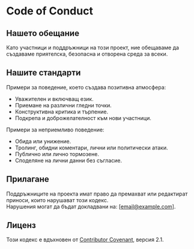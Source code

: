 # Code of Conduct

## Нашето обещание
Като участници и поддръжници на този проект, ние обещаваме да създаваме приятелска, безопасна и отворена среда за всеки.

## Нашите стандарти
Примери за поведение, което създава позитивна атмосфера:
- Уважителен и включващ език.  
- Приемане на различни гледни точки.  
- Конструктивна критика и търпение.  
- Подкрепа и доброжелателност към нови участници.

Примери за неприемливо поведение:
- Обида или унижение.  
- Тролинг, обидни коментари, лични или политически атаки.  
- Публично или лично тормозене.  
- Споделяне на лични данни без съгласие.

## Прилагане
Поддръжниците на проекта имат право да премахват или редактират приноси, които нарушават този кодекс.  
Нарушения могат да бъдат докладвани на: [email@example.com].

## Лиценз
Този кодекс е вдъхновен от [Contributor Covenant](https://www.contributor-covenant.org), версия 2.1.
